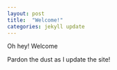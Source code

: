 ```yaml
---
layout: post
title:  "Welcome!"
categories: jekyll update
---
```

Oh hey! Welcome

<!--more-->

Pardon the dust as I update the site!